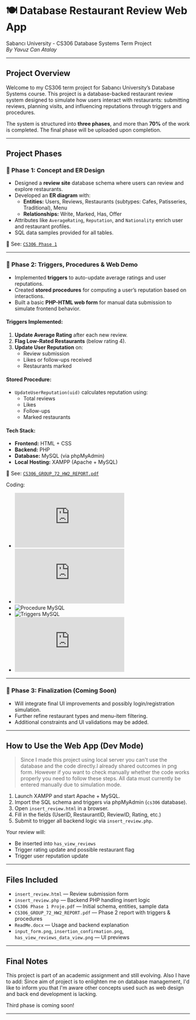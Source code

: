 # 🍽️ Database Restaurant Review Web App
Sabancı University - CS306 Database Systems Term Project  
_By Yavuz Can Atalay_

---

##  Project Overview

Welcome to my CS306 term project for Sabancı University’s Database Systems course. This project is a database-backed restaurant review system designed to simulate how users interact with restaurants: submitting reviews, planning visits, and influencing reputations through triggers and procedures.

The system is structured into **three phases**, and more than **70%** of the work is completed. The final phase will be uploaded upon completion.

---

##  Project Phases

### 🔹 Phase 1: Concept and ER Design
- Designed a **review site** database schema where users can review and explore restaurants.
- Developed an **ER diagram** with:
  - **Entities:** Users, Reviews, Restaurants (subtypes: Cafes, Patisseries, Traditional), Menu
  - **Relationships:** Write, Marked, Has, Offer
- Attributes like `AverageRating`, `Reputation`, and `Nationality` enrich user and restaurant profiles.
- SQL data samples provided for all tables.

📄 See: [`CS306 Phase 1`](https://github.com/YavuzCanAtalay/Database-Project/blob/main/CS306%20Phase%201%20Proje.pdf)

---

### 🔹 Phase 2: Triggers, Procedures & Web Demo
- Implemented **triggers** to auto-update average ratings and user reputations.
- Created **stored procedures** for computing a user’s reputation based on interactions.
- Built a basic **PHP-HTML web form** for manual data submission to simulate frontend behavior.

####  Triggers Implemented:
1. **Update Average Rating** after each new review.
2. **Flag Low-Rated Restaurants** (below rating 4).
3. **Update User Reputation** on:
   - Review submission
   - Likes or follow-ups received
   - Restaurants marked

####  Stored Procedure:
- `UpdateUserReputation(uid)` calculates reputation using:
  - Total reviews
  - Likes
  - Follow-ups
  - Marked restaurants

####  Tech Stack:
- **Frontend:** HTML + CSS
- **Backend:** PHP
- **Database:** MySQL (via phpMyAdmin)
- **Local Hosting:** XAMPP (Apache + MySQL)

📄 See: [`CS306_GROUP_72_HW2_REPORT.pdf`](https://github.com/YavuzCanAtalay/Database-Project/blob/main/CS306_GROUP_72_HW2/CS306_GROUP_72_HW2_REPORT.pdf)  

Coding:
- ![HTML VSCode](https://github.com/YavuzCanAtalay/Database-Project/blob/main/CS306_GROUP_72_HW2/build/insert_review.html)
- ![PHP VSCode](https://github.com/YavuzCanAtalay/Database-Project/blob/main/CS306_GROUP_72_HW2/build/insert_review.php)
- ![Procedure MySQL](https://github.com/YavuzCanAtalay/Database-Project/tree/main/CS306_GROUP_72_HW2/scripts/stored_procedures)
- ![Triggers MySQL](https://github.com/YavuzCanAtalay/Database-Project/tree/main/CS306_GROUP_72_HW2/scripts/triggers)
- ![All SQL Codes](https://github.com/YavuzCanAtalay/Database-Project/blob/main/CS306_GROUP_72_HW2/scripts/cs306Code.sql)

---

### 🔹 Phase 3: Finalization (Coming Soon)
- Will integrate final UI improvements and possibly login/registration simulation.
- Further refine restaurant types and menu-item filtering.
- Additional constraints and UI validations may be added.

---

##  How to Use the Web App (Dev Mode)

> Since I made this project using local server you can't use the database and the code directly.I already shared outcomes in png form. However if you want to check manually whether the code works properly you need to follow these steps. All data must currently be entered manually due to simulation mode.

1. Launch XAMPP and start Apache + MySQL.
2. Import the SQL schema and triggers via phpMyAdmin (`cs306` database).
3. Open `insert_review.html` in a browser.
4. Fill in the fields (UserID, RestaurantID, ReviewID, Rating, etc.)
5. Submit to trigger all backend logic via `insert_review.php`.

 Your review will:
- Be inserted into `has_view_reviews`
- Trigger rating update and possible restaurant flag
- Trigger user reputation update

---

##  Files Included

- `insert_review.html` — Review submission form
- `insert_review.php` — Backend PHP handling insert logic
- `CS306 Phase 1 Proje.pdf` — Initial schema, entities, sample data
- `CS306_GROUP_72_HW2_REPORT.pdf` — Phase 2 report with triggers & procedures
- `ReadMe.docx` — Usage and backend explanation
- `input_form.png`, `insertion_confirmation.png`, `has_view_reviews_data_view.png` — UI previews

---

##  Final Notes

This project is part of an academic assignment and still evolving. Also I have to add: Since aim of project is to enlighten me on database management, I'd like to inform you that I'm aware other concepts used such as web design and back end development is lacking. 

Third phase is coming soon!

---


